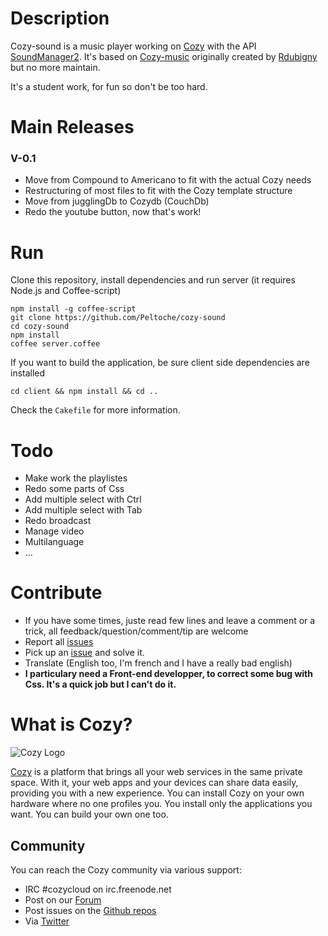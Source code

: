 # Description

Cozy-sound is a music player working on [Cozy](http://cozy.io) with the API [SoundManager2](http://www.schillmania.com/projects/soundmanager2/).
It's based on [Cozy-music](https://github.com/rdubigny/cozy-music) originally created by [Rdubigny](https://github.com/rdubigny) but no more maintain.

It's a student work, for fun so don't be too hard.

# Main Releases

### V-0.1
- Move from Compound to Americano to fit with the actual Cozy needs
- Restructuring of most files to fit with the Cozy template structure
- Move from jugglingDb to Cozydb (CouchDb)
- Redo the youtube button, now that's work!


# Run

Clone this repository, install dependencies and run server (it requires Node.js
and Coffee-script)

    npm install -g coffee-script
    git clone https://github.com/Peltoche/cozy-sound
    cd cozy-sound
    npm install
    coffee server.coffee

If you want to build the application, be sure client side dependencies are installed

    cd client && npm install && cd ..

Check the `Cakefile` for more information.

# Todo

- Make work the playlistes
- Redo some parts of Css
- Add multiple select with Ctrl
- Add multiple select with Tab
- Redo broadcast
- Manage video
- Multilanguage
- ...

# Contribute

- If you have some times, juste read few lines and leave a comment or a trick, all feedback/question/comment/tip are welcome
- Report all [issues](https://github.com/Peltoche/cozy-sound/issues)
- Pick up an [issue](https://github.com/Peltoche/cozy-sound/issues) and solve it.
- Translate (English too, I'm french and I have a really bad english)
- **I particulary need a Front-end developper, to correct some bug with Css. It's a quick job but I can't do it.**

# What is Cozy?

![Cozy Logo](https://raw.github.com/mycozycloud/cozy-setup/gh-pages/assets/images/happycloud.png)

[Cozy](http://cozy.io) is a platform that brings all your web services in the
same private space.  With it, your web apps and your devices can share data
easily, providing you
with a new experience. You can install Cozy on your own hardware where no one
profiles you. You install only the applications you want. You can build your
own one too.

## Community 

You can reach the Cozy community via various support:

* IRC #cozycloud on irc.freenode.net
* Post on our [Forum](https://groups.google.com/forum/?fromgroups#!forum/cozy-cloud)
* Post issues on the [Github repos](https://github.com/mycozycloud/)
* Via [Twitter](http://twitter.com/mycozycloud)
